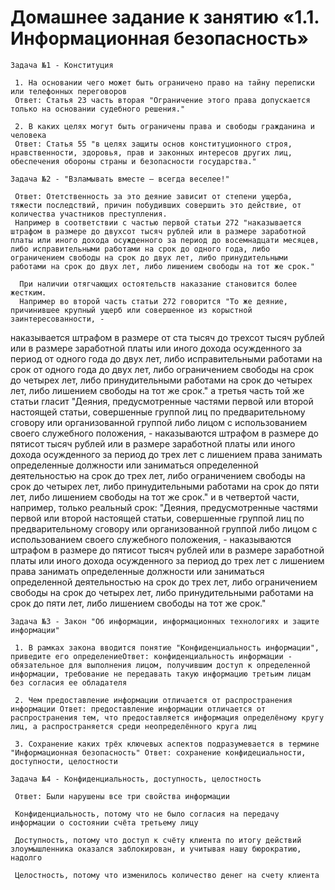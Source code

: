 
 <h1>Домашнее задание к занятию «1.1. Информационная безопасность»</h1>

    Задача №1 - Конституция
     
     1. На основании чего может быть ограничено право на тайну переписки или телефонных переговоров 
     Ответ: Статья 23 часть вторая "Ограничение этого права допускается только на основании судебного решения." 
    
     2. В каких целях могут быть ограничены права и свободы гражданина и человека 
     Ответ: Статья 55 "в целях защиты основ конституционного строя, нравственности, здоровья, прав и законных интересов других лиц, обеспечения обороны страны и безопасности государства."

    Задача №2 - "Взламывать вместе – всегда веселее!"
       
     Ответ: Отетственность за это деяние зависит от степени ущерба, тяжести последствий, причин побудивших совершить это действие, от количества участников преступления.
     Например в соответствии с частью первой статьи 272 "наказывается штрафом в размере до двухсот тысяч рублей или в размере заработной платы или иного дохода осужденного за период до восемнадцати месяцев, либо исправительными работами на срок до одного года, либо ограничением свободы на срок до двух лет, либо принудительными работами на срок до двух лет, либо лишением свободы на тот же срок."  
    
      При наличии отягчающих остоятельств наказание становится более жестким.
      Например во второй часть статьи 272 говорится "То же деяние, причинившее крупный ущерб или совершенное из корыстной заинтересованности, -
наказывается штрафом в размере от ста тысяч до трехсот тысяч рублей или в размере заработной платы или иного дохода осужденного за период от одного года до двух лет, либо исправительными работами на срок от одного года до двух лет, либо ограничением свободы на срок до четырех лет, либо принудительными работами на срок до четырех лет, либо лишением свободы на тот же срок."
      а третья часть той же статьи гласит "Деяния, предусмотренные частями первой или второй настоящей статьи, совершенные группой лиц по предварительному сговору или организованной группой либо лицом с использованием своего служебного положения, -
наказываются штрафом в размере до пятисот тысяч рублей или в размере заработной платы или иного дохода осужденного за период до трех лет с лишением права занимать определенные должности или заниматься определенной деятельностью на срок до трех лет, либо ограничением свободы на срок до четырех лет, либо принудительными работами на срок до пяти лет, либо лишением свободы на тот же срок."
      и в четвертой части, например, только реальный срок: "Деяния, предусмотренные частями первой или второй настоящей статьи, совершенные группой лиц по предварительному сговору или организованной группой либо лицом с использованием своего служебного положения, -
наказываются штрафом в размере до пятисот тысяч рублей или в размере заработной платы или иного дохода осужденного за период до трех лет с лишением права занимать определенные должности или заниматься определенной деятельностью на срок до трех лет, либо ограничением свободы на срок до четырех лет, либо принудительными работами на срок до пяти лет, либо лишением свободы на тот же срок."


    Задача №3 - Закон "Об информации, информационных технологиях и защите информации"
   
     1. В рамках закона вводится понятие "Конфиденциальность информации", приведите его определениеОтвет: конфиденциальность информации - обязательное для выполнения лицом, получившим доступ к определенной информации, требование не передавать такую информацию третьим лицам без согласия ее обладателя 
    
     2. Чем предоставление информации отличается от распространения информации Ответ: предоставление информации отличается от распространения тем, что предоставляется информация определёному кругу лиц, а распространяется среди неопределённого круга лиц

     3. Сохранение каких трёх ключевых аспектов подразумевается в термине "Информационная безопасность" Ответ: сохранение конфидециальности, доступности, целостности

    Задача №4 - Конфиденциальность, доступность, целостность
     
     Ответ: Были нарушены все три свойства информации 
    
     Конфиденциальность, потому что не было согласия на передачу информации о состоянии счёта третьему лицу 

     Доступность, потому что доступ к счёту клиента по итогу действий злоумышленника оказался заблокирован, и учитывая нашу бюрократию, надолго 

     Целостность, потому что изменилось количество денег на счету клиента 